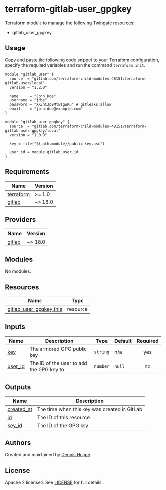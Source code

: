 # terraform-gitlab-user_gpgkey

Terraform module to manage the following Twingate resources:

* gitlab_user_gpgkey

## Usage

Copy and paste the following code snippet to your Terraform configuration,
specify the required variables and run the command `terraform init`.

```hcl
module "gitlab_user" {
  source  = "gitlab.com/terraform-child-modules-48151/terraform-gitlab-user/local"
  version = "1.2.0"

  name     = "John Doe"
  username = "jdoe"
  password = "XKvhCJp9MtwTgwRu" # gitleaks:allow
  email    = "john.doe@example.com"
}

module "gitlab_user_gpgkey" {
  source  = "gitlab.com/terraform-child-modules-48151/terraform-gitlab-user-gpgkey/local"
  version = "1.0.0"

  key = file("${path.module}/public-key.asc")

  user_id = module.gitlab_user.id
}
```

<!-- BEGIN_TF_DOCS -->
## Requirements

| Name | Version |
|------|---------|
| <a name="requirement_terraform"></a> [terraform](#requirement\_terraform) | >= 1.0 |
| <a name="requirement_gitlab"></a> [gitlab](#requirement\_gitlab) | ~> 18.0 |

## Providers

| Name | Version |
|------|---------|
| <a name="provider_gitlab"></a> [gitlab](#provider\_gitlab) | ~> 18.0 |

## Modules

No modules.

## Resources

| Name | Type |
|------|------|
| [gitlab_user_gpgkey.this](https://registry.terraform.io/providers/gitlabhq/gitlab/latest/docs/resources/user_gpgkey) | resource |

## Inputs

| Name | Description | Type | Default | Required |
|------|-------------|------|---------|:--------:|
| <a name="input_key"></a> [key](#input\_key) | The armored GPG public key | `string` | n/a | yes |
| <a name="input_user_id"></a> [user\_id](#input\_user\_id) | The ID of the user to add the GPG key to | `number` | `null` | no |

## Outputs

| Name | Description |
|------|-------------|
| <a name="output_created_at"></a> [created\_at](#output\_created\_at) | The time when this key was created in GitLab |
| <a name="output_id"></a> [id](#output\_id) | The ID of this resource |
| <a name="output_key_id"></a> [key\_id](#output\_key\_id) | The ID of the GPG key |
<!-- END_TF_DOCS -->

## Authors

Created and maintained by [Dennis Hoppe](https://gitlab.com/dhoppeIT).

## License

Apache 2 licensed. See [LICENSE](LICENSE) for full details.
